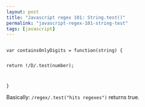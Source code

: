 ```yaml
---
layout: post
title: "Javascript regex 101: String.test()"
permalink: "javascript-regex-101-string-test"
tags: [javascript]
---
```


<code>
var containsOnlyDigits = function(string) {

return !/D/.test(number);

}
</code>

Basically: <code>/regex/.test("hits regexes")</code> returns true.
